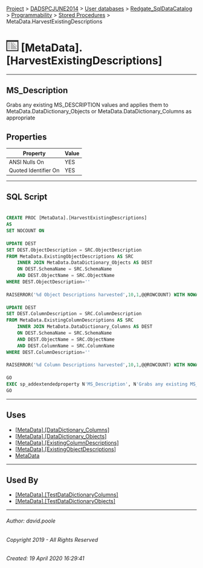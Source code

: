 #### 

[Project](../../../../../index.md) > [DADSPCJUNE2014](../../../../index.md) > [User databases](../../../index.md) > [Redgate_SqlDataCatalog](../../index.md) > [Programmability](../index.md) > [Stored Procedures](Stored_Procedures.md) > MetaData.HarvestExistingDescriptions

# ![Stored Procedures](../../../../../Images/StoredProcedure32.png) [MetaData].[HarvestExistingDescriptions]

---

## <a name="#description"></a>MS_Description

Grabs any existing MS_DESCRIPTION values and applies them to MetaData.DataDictionary_Objects or MetaData.DataDictionary_Columns as appropriate

## <a name="#properties"></a>Properties

| Property | Value |
|---|---|
| ANSI Nulls On | YES |
| Quoted Identifier On | YES |


---

## <a name="#sqlscript"></a>SQL Script

```sql

CREATE PROC [MetaData].[HarvestExistingDescriptions]
AS
SET NOCOUNT ON

UPDATE DEST
SET DEST.ObjectDescription = SRC.ObjectDescription
FROM MetaData.ExistingObjectDescriptions AS SRC
	INNER JOIN MetaData.DataDictionary_Objects AS DEST
	ON DEST.SchemaName = SRC.SchemaName
	AND DEST.ObjectName = SRC.ObjectName
WHERE DEST.ObjectDescription=''

RAISERROR('%d Object Descriptions harvested',10,1,@@ROWCOUNT) WITH NOWAIT

UPDATE DEST
SET DEST.ColumnDescription = SRC.ColumnDescription
FROM MetaData.ExistingColumnDescriptions AS SRC
	INNER JOIN MetaData.DataDictionary_Columns AS DEST
	ON DEST.SchemaName = SRC.SchemaName
	AND DEST.ObjectName = SRC.ObjectName
	AND DEST.ColumnName = SRC.ColumnName
WHERE DEST.ColumnDescription=''

RAISERROR('%d Column Descriptions harvested',10,1,@@ROWCOUNT) WITH NOWAIT

GO
EXEC sp_addextendedproperty N'MS_Description', N'Grabs any existing MS_DESCRIPTION values and applies them to MetaData.DataDictionary_Objects or MetaData.DataDictionary_Columns as appropriate', 'SCHEMA', N'MetaData', 'PROCEDURE', N'HarvestExistingDescriptions', NULL, NULL
GO

```


---

## <a name="#uses"></a>Uses

* [[MetaData].[DataDictionary_Columns]](../../Tables/DataDictionary_Columns.md)
* [[MetaData].[DataDictionary_Objects]](../../Tables/DataDictionary_Objects.md)
* [[MetaData].[ExistingColumnDescriptions]](../../Views/ExistingColumnDescriptions.md)
* [[MetaData].[ExistingObjectDescriptions]](../../Views/ExistingObjectDescriptions.md)
* [MetaData](../../Security/Schemas/MetaData.md)


---

## <a name="#usedby"></a>Used By

* [[MetaData].[TestDataDictionaryColumns]](TestDataDictionaryColumns.md)
* [[MetaData].[TestDataDictionaryObjects]](TestDataDictionaryObjects.md)


---

###### Author:  david.poole

###### Copyright 2019 - All Rights Reserved

###### Created: 19 April 2020 16:29:41

